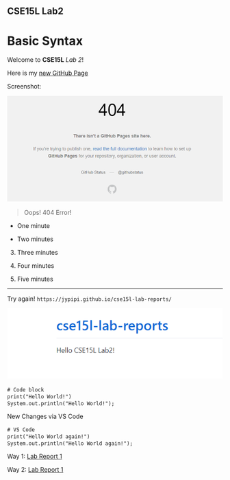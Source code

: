 ## CSE15L Lab2
# Basic Syntax

Welcome to **CSE15L** *Lab 2*!

Here is my [new GitHub Page](https://jypipi.github.io/cse15l-lab-reports/)

Screenshot:

![Image](https://github.com/jypipi/cse15l-lab-reports/blob/main/2.png)

> Oops! 404 Error!

* One minute

- Two minutes

3. Three minutes

4) Four minutes

5. Five minutes

---
Try again!
`https://jypipi.github.io/cse15l-lab-reports/`

![Image](https://github.com/jypipi/cse15l-lab-reports/blob/main/3.png)

```
# Code block
print("Hello World!")
System.out.println("Hello World!");
```

New Changes via VS Code
```
# VS Code
print("Hello World again!")
System.out.println("Hello World again!");
```
Way 1:
[Lab Report 1](lab-report-1-week-2.html)

Way 2:
[Lab Report 1](https://jypipi.github.io/cse15l-lab-reports/lab-report-1-week-2.html)
